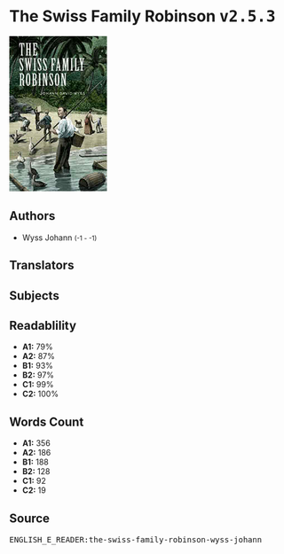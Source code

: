 # The Swiss Family Robinson <kbd>v2.5.3</kbd>

![](./cover.medium.jpg "")

## Authors


 - Wyss Johann <small>(-1 - -1)</small>

## Translators



## Subjects



## Readablility


 - **A1:** 79%
 - **A2:** 87%
 - **B1:** 93%
 - **B2:** 97%
 - **C1:** 99%
 - **C2:** 100%

## Words Count


 - **A1:** 356
 - **A2:** 186
 - **B1:** 188
 - **B2:** 128
 - **C1:** 92
 - **C2:** 19

## Source


<kbd>ENGLISH_E_READER:the-swiss-family-robinson-wyss-johann</kbd>
